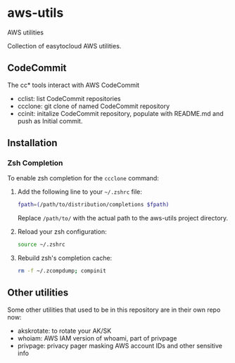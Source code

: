 # aws-utils
AWS utilities

Collection of easytocloud AWS utilities.

## CodeCommit

The cc* tools interact with AWS CodeCommit

- cclist: list CodeCommit repositories
- ccclone: git clone of named CodeCommit repository
- ccinit: initalize CodeCommit repository, populate with README.md and push as Initial commit.

## Installation

### Zsh Completion

To enable zsh completion for the `ccclone` command:

1. Add the following line to your `~/.zshrc` file:

   ```zsh
   fpath=(/path/to/distribution/completions $fpath)
   ```

   Replace `/path/to/` with the actual path to the aws-utils project directory.

2. Reload your zsh configuration:

   ```zsh
   source ~/.zshrc
   ```

3. Rebuild zsh's completion cache:

   ```zsh
   rm -f ~/.zcompdump; compinit
   ```

## Other utilities

Some other utilities that used to be in this repository are in their own repo now:

- akskrotate: to rotate your AK/SK
- whoiam: AWS IAM version of whoami, part of privpage
- privpage: privacy pager masking AWS account IDs and other sensitive info
